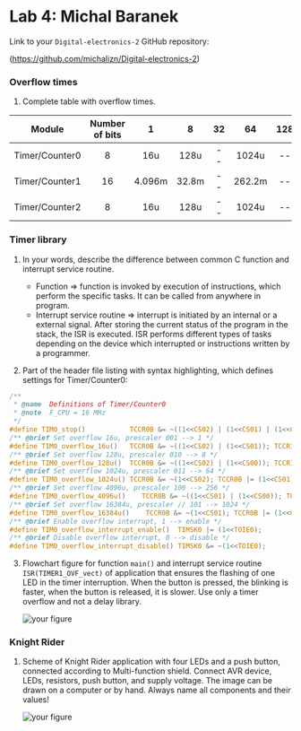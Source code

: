 # Lab 4: Michal Baranek

Link to your `Digital-electronics-2` GitHub repository:

   (https://github.com/michalizn/Digital-electronics-2)


### Overflow times

1. Complete table with overflow times.

| **Module** | **Number of bits** | **1** | **8** | **32** | **64** | **128** | **256** | **1024** |
| :-: | :-: | :-: | :-: | :-: | :-: | :-: | :-: | :-: |
| Timer/Counter0 | 8  | 16u | 128u | -- | 1024u | -- | 4096u | 16384u |
| Timer/Counter1 | 16 | 4.096m | 32.8m | -- | 262.2m | -- | 1.05 | 4.2 |
| Timer/Counter2 | 8  | 16u | 128u | -- | 1024u | -- | 4096u | 16384u |

### Timer library

1. In your words, describe the difference between common C function and interrupt service routine.
   * Function => function is invoked by execution of instructions, which perform the specific tasks. It can be called from anywhere in program.
   * Interrupt service routine => interrupt is initiated by an internal or a external signal. After storing the current status of the program in the stack, the ISR is executed. ISR performs different types of tasks depending on the device which interrupted or instructions written by a programmer.

2. Part of the header file listing with syntax highlighting, which defines settings for Timer/Counter0:

```c
/**
 * @name  Definitions of Timer/Counter0
 * @note  F_CPU = 16 MHz
 */
#define TIM0_stop()           TCCR0B &= ~((1<<CS02) | (1<<CS01) | (1<<CS00));
/** @brief Set overflow 16u, prescaler 001 --> 1 */
#define TIM0_overflow_16u()   TCCR0B &= ~((1<<CS02) | (1<<CS01)); TCCR1B |= (1<<CS00);
/** @brief Set overflow 128u, prescaler 010 --> 8 */
#define TIM0_overflow_128u()  TCCR0B &= ~((1<<CS02) | (1<<CS00)); TCCR1B |= (1<<CS01);
/** @brief Set overflow 1024u, prescaler 011 --> 64 */
#define TIM0_overflow_1024u() TCCR0B &= ~(1<<CS02); TCCR0B |= (1<<CS01) | (1<<CS00);
/** @brief Set overflow 4096u, prescaler 100 --> 256 */
#define TIM0_overflow_4096u()    TCCR0B &= ~((1<<CS01) | (1<<CS00)); TCCR1B |= (1<<CS02);
/** @brief Set overflow 16384u, prescaler // 101 --> 1024 */
#define TIM0_overflow_16384u()    TCCR0B &= ~(1<<CS01); TCCR0B |= (1<<CS02) | (1<<CS00);
/** @brief Enable overflow interrupt, 1 --> enable */
#define TIM0_overflow_interrupt_enable()  TIMSK0 |= (1<<TOIE0);
/** @brief Disable overflow interrupt, 0 --> disable */
#define TIM0_overflow_interrupt_disable() TIMSK0 &= ~(1<<TOIE0);

```

3. Flowchart figure for function `main()` and interrupt service routine `ISR(TIMER1_OVF_vect)` of application that ensures the flashing of one LED in the timer interruption. When the button is pressed, the blinking is faster, when the button is released, it is slower. Use only a timer overflow and not a delay library.

   ![your figure]()


### Knight Rider

1. Scheme of Knight Rider application with four LEDs and a push button, connected according to Multi-function shield. Connect AVR device, LEDs, resistors, push button, and supply voltage. The image can be drawn on a computer or by hand. Always name all components and their values!

   ![your figure]()
